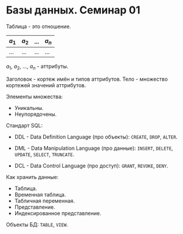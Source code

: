 # Базы данных. Семинар 01

Таблица - это отношение.

| $a_1$ | $a_2$ |  ...  | $a_n$ |
|-------|-------|-------|-------|
|  ...  |  ...  |  ...  |  ...  |

$a_1$, $a_2$, ..., $a_n$ - аттрибуты.

Заголовок - кортеж имён и типов аттрибутов.
Тело - множество кортежей значений аттрибутов.

Элементы множества:

- Уникальны.
- Неупорядочены.

Стандарт SQL:

- DDL - Data Definition Language (про объекты):
    `CREATE`, `DROP`, `ALTER`.

- DML - Data Manipulation Language (про данные):
    `INSERT`, `DELETE`, `UPDATE`, `SELECT`, `TRUNCATE`.

- DCL - Data Control Language (про доступ):
    `GRANT`, `REVOKE`, `DENY`.

Как хранить данные:

- Таблица.
- Временная таблица.
- Табличная переменная.
- Представление.
- Индексированное представление.

Объекты БД: `TABLE`, `VIEW`.
